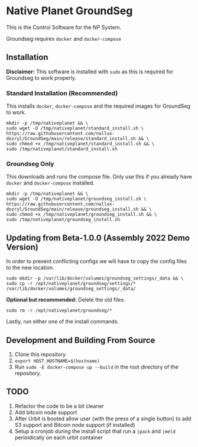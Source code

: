 # Native Planet GroundSeg
This is the Control Software for the NP System. 

Groundseg requires `docker` and `docker-compose` 

## Installation

**Disclaimer:** This software is installed with `sudo` as this is required for Groundseg to work properly.

### Standard Installation (Recommended)
This installs `docker`, `docker-compose` and the required images for GroundSeg to work.

```
mkdir -p /tmp/nativeplanet && \
sudo wget -O /tmp/nativeplanet/standard_install.sh \
https://raw.githubusercontent.com/nallux-dozryl/GroundSeg/main/release/standard_install.sh && \
sudo chmod +x /tmp/nativeplanet/standard_install.sh && \
sudo /tmp/nativeplanet/standard_install.sh
```

### Groundseg Only

This downloads and runs the compose file. Only use this if you already have `docker` and `docker-compose` installed.
```
mkdir -p /tmp/nativeplanet && \
sudo wget -O /tmp/nativeplanet/groundseg_install.sh \
https://raw.githubusercontent.com/nallux-dozryl/GroundSeg/main/release/groundseg_install.sh && \
sudo chmod +x /tmp/nativeplanet/groundseg_install.sh && \
sudo /tmp/nativeplanet/groundseg_install.sh
```

## Updating from Beta-1.0.0 (Assembly 2022 Demo Version)
In order to prevent conflicting configs we will have to copy the config files to the new location.
```
sudo mkdir -p /var/lib/docker/volumes/groundseg_settings/_data && \
sudo cp -r /opt/nativeplanet/groundseg/settings/* /var/lib/docker/volumes/groundseg_settings/_data/
```

**Optional but recommended:** Delete the old files.
```
sudo rm -r /opt/nativeplanet/groundseg/*
```

Lastly, run either one of the install commands.


## Development and Building From Source
1. Clone this repository
2. `export HOST_HOSTNAME=$(hostname)` 
3. Run `sudo -E docker-compose up --build` in the root directory of the repository.

## TODO 

1. Refactor the code to be a bit cleaner
2. Add bitcoin node support
3. After Urbit is booted allow user (with the press of a single button) to add S3 support and Bitcoin node support (if installed)
4. Setup a cronjob during the install script that run a `|pack` and `|meld` perioidically on each urbit container

